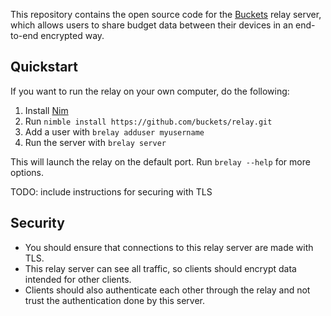 This repository contains the open source code for the [Buckets](https://www.budgetwithbuckets.com) relay server, which allows users to share budget data between their devices in an end-to-end encrypted way.

## Quickstart

If you want to run the relay on your own computer, do the following:

1. Install [Nim](https://nim-lang.org/)
2. Run `nimble install https://github.com/buckets/relay.git`
3. Add a user with `brelay adduser myusername`
4. Run the server with `brelay server`

This will launch the relay on the default port. Run `brelay --help` for more options.

TODO: include instructions for securing with TLS

## Security

- You should ensure that connections to this relay server are made with TLS.
- This relay server can see all traffic, so clients should encrypt data intended for other clients.
- Clients should also authenticate each other through the relay and not trust the authentication done by this server.

